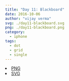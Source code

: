 ```yaml
---
title: "Day 11: Blackboard"
date: 2016-10-06
author: "vijay verma"
svg: ./day11-blackboard.svg
png: ./day11-blackboard.png
category:
  - iphone
tags:
  - dot
  - grid
  - single
---
```

<li><a href="./day11-blackboard.png" download className="btn-png">PNG</a></li>
<li><a href="./day11-blackboard.svg" download className="btn-svg">SVG</a></li>
